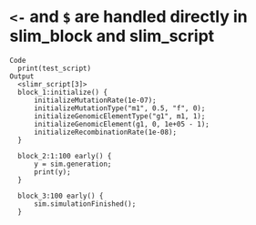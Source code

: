 # `<-` and `$` are handled directly in slim_block and slim_script

    Code
      print(test_script)
    Output
      <slimr_script[3]>
      block_1:initialize() {
          initializeMutationRate(1e-07);
          initializeMutationType("m1", 0.5, "f", 0);
          initializeGenomicElementType("g1", m1, 1);
          initializeGenomicElement(g1, 0, 1e+05 - 1);
          initializeRecombinationRate(1e-08);
      }
      
      block_2:1:100 early() {
          y = sim.generation;
          print(y);
      }
      
      block_3:100 early() {
          sim.simulationFinished();
      }


